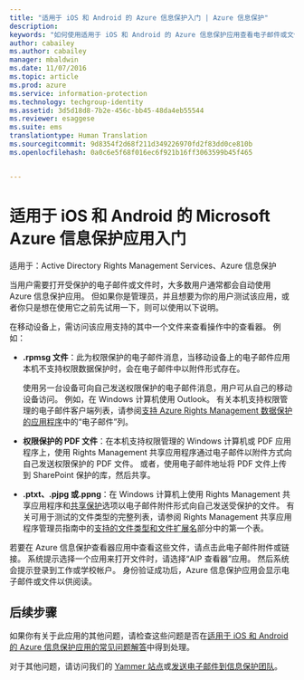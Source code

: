 ```yaml
---
title: "适用于 iOS 和 Android 的 Azure 信息保护入门 | Azure 信息保护"
description: 
keywords: "如何使用适用于 iOS 和 Android 的 Azure 信息保护应用查看电子邮件或文件"
author: cabailey
ms.author: cabailey
manager: mbaldwin
ms.date: 11/07/2016
ms.topic: article
ms.prod: azure
ms.service: information-protection
ms.technology: techgroup-identity
ms.assetid: 3d5d18d8-7b2e-456c-bb45-48da4eb55544
ms.reviewer: esaggese
ms.suite: ems
translationtype: Human Translation
ms.sourcegitcommit: 9d8354f2d68f211d349226970fd2f83dd0ce810b
ms.openlocfilehash: 0a0c6e5f68f016ec6f921b16ff3063599b45f465


---
```


# <a name="get-started-with-the-microsoft-azure-information-protection-app-for-ios-and-android"></a>适用于 iOS 和 Android 的 Microsoft Azure 信息保护应用入门

适用于：Active Directory Rights Management Services、Azure 信息保护

当用户需要打开受保护的电子邮件或文件时，大多数用户通常都会自动使用 Azure 信息保护应用。 但如果你是管理员，并且想要为你的用户测试该应用，或者你只是想在使用它之前先试用一下，则可以使用以下说明。

在移动设备上，需访问该应用支持的其中一个文件来查看操作中的查看器。 例如：

- **.rpmsg 文件**：此为权限保护的电子邮件消息，当移动设备上的电子邮件应用本机不支持权限数据保护时，会在电子邮件中以附件形式存在。 
    
    使用另一台设备可向自己发送权限保护的电子邮件消息，用户可从自己的移动设备访问。 例如，在 Windows 计算机使用 Outlook。 有关本机支持权限管理的电子邮件客户端列表，请参阅[支持 Azure Rights Management 数据保护的应用程序](../get-started/requirements-applications.md)中的“电子邮件”列。

- **权限保护的 PDF 文件**：在本机支持权限管理的 Windows 计算机或 PDF 应用程序上，使用 Rights Management 共享应用程序通过电子邮件以附件方式向自己发送权限保护的 PDF 文件。 或者，使用电子邮件地址将 PDF 文件上传到 SharePoint 保护的库，然后共享。

- **.ptxt、.pjpg 或.ppng**：在 Windows 计算机上使用 Rights Management 共享应用程序和[共享保护](sharing-app-protect-by-email.md)选项以电子邮件附件形式向自己发送受保护的文件。 有关可用于测试的文件类型的完整列表，请参阅 Rights Management 共享应用程序管理员指南中的[支持的文件类型和文件扩展名](sharing-app-admin-guide-technical.md#supported-file-types-and-file-name-extensions)部分中的第一个表。 

若要在 Azure 信息保护查看器应用中查看这些文件，请点击此电子邮件附件或链接。 系统提示选择一个应用来打开文件时，请选择“AIP 查看器”应用。 然后系统会提示登录到工作或学校帐户。 身份验证成功后，Azure 信息保护应用会显示电子邮件或文件以供阅读。

## <a name="next-steps"></a>后续步骤

如果你有关于此应用的其他问题，请检查这些问题是否在[适用于 iOS 和 Android 的 Azure 信息保护应用的常见问题解答](mobile-app-faq.md)中得到处理。 

对于其他问题，请访问我们的 [Yammer 站点](https://www.yammer.com/AskIPTeam)或[发送电子邮件到信息保护团队](mailto:askIPteam@microsoft.com?subject=Question%20about%20Azure%20Information%20Protection%20app)。



<!--HONumber=Nov16_HO2-->


